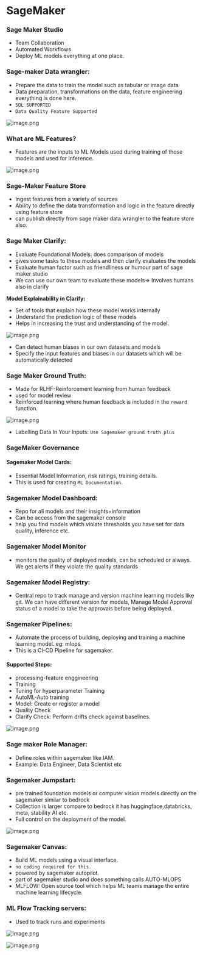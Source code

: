 
# SageMaker

### Sage Maker Studio

- Team Collaboration
- Automated Workflows
- Deploy ML models everything at one place.

### Sage-maker Data wrangler:

- Prepare the data to train the model such as tabular or image data
- Data preparation, transformations on the data, feature engineering everything is done here.
- `SQL SUPPORTED`
- `Data Quality Feature Supported`

![image.png](AWS%20Certified%20AI%20Practitioner%2014e898cf4c9e80b79415dc48856fae87/image%2012.png)

### What are ML Features?

- Features are the inputs to ML Models used during training of those models and used for inference.

![image.png](AWS%20Certified%20AI%20Practitioner%2014e898cf4c9e80b79415dc48856fae87/image%2013.png)

### Sage-Maker Feature Store

- Ingest features from a variety of sources
- Ability to define the data transformation and logic in the feature directly using feature store
- can publish directly from sage maker data wrangler to the feature store also.

### Sage Maker Clarify:

- Evaluate Foundational Models: does comparison of models
- gives some tasks to these models and then clarify evaluates the models
- Evaluate human factor such as friendliness or humour
part of sage maker studio
- We can use our own team to evaluate these models⇒ Involves humans also in clarify

**Model Explainability in Clarify:**

- Set of tools that explain how these model works internally
- Understand the prediction logic of these models
- Helps in increasing the trust and understanding of the model.

![image.png](AWS%20Certified%20AI%20Practitioner%2014e898cf4c9e80b79415dc48856fae87/image%2014.png)

- Can detect human biases in our own datasets and models
- Specify the input features and biases in our datasets which will be automatically detected

### Sage Maker Ground Truth:
- Made for RLHF-Reinforcement learning from human feedback
- used for model review
- Reinforced learning where human feedback is included in the `reward` function.

![image.png](AWS%20Certified%20AI%20Practitioner%2014e898cf4c9e80b79415dc48856fae87/image%2015.png)

- Labelling Data In Your Inputs: `Use Sagemaker ground truth plus`

### SageMaker Governance

#### Sagemaker Model Cards:

- Essential Model Information, risk ratings, training details.
- This is used for creating `ML Documentation`.

### Sagemaker Model Dashboard:
- Repo for all models and their insights+information
- Can be access from the sagemaker console
- help you find models which violate thresholds you have set for data quality, inference etc.

### Sagemaker Model Monitor
- monitors the quality of deployed models, can be scheduled or always. We get alerts if they violate the quality standards

### Sagemaker Model Registry: 
- Central repo to track manage and version machine learning models like git. We can have different version for models, Manage Model Approval status of a model to take the approvals before being deployed.

### Sagemaker Pipelines: 
- Automate the process of building, deploying and training a machine learning model. eg: mlops
- This is a CI-CD Pipeline for sagemaker.

#### Supported Steps:
- processing-feature enggineering
- Training
- Tuning for hyperparameter Training
- AutoML-Auto training
- Model: Create or register a model
- Quality Check
- Clarify Check: Perform drifts check against baselines.

![image.png](AWS%20Certified%20AI%20Practitioner%2014e898cf4c9e80b79415dc48856fae87/image%2016.png)

### Sage maker Role Manager:

- Define roles within sagemaker like IAM.
- Example: Data Engineer, Data Scientist etc

### Sagemaker Jumpstart:
- pre trained foundation models or computer vision models directly on the sagemaker similar to bedrock
- Collection is larger compare to bedrock it has huggingface,databricks, meta, stability AI etc.
- Full control on the deployment of the model.

![image.png](AWS%20Certified%20AI%20Practitioner%2014e898cf4c9e80b79415dc48856fae87/image%2017.png)

### Sagemaker Canvas: 
- Build ML models using a visual interface.
- `no coding required for this.`
- powered by sagemaker autopilot. 
- part of sagemaker studio and does something calls AUTO-MLOPS
- MLFLOW: Open source tool which helps ML teams manage the entire machine learning lifecycle.

### ML Flow Tracking servers:
- Used to track runs and experiments

![image.png](AWS%20Certified%20AI%20Practitioner%2014e898cf4c9e80b79415dc48856fae87/image%2018.png)

![image.png](AWS%20Certified%20AI%20Practitioner%2014e898cf4c9e80b79415dc48856fae87/image%2019.png)